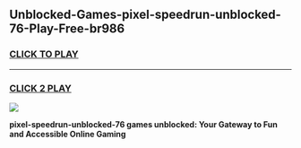 
## Unblocked-Games-pixel-speedrun-unblocked-76-Play-Free-br986
<h3>
<a href="https://premium76.site?title=pixel-speedrun-unblocked-76&ref=21A">CLICK TO PLAY</a></h3>
<hr>

<h3>
<a href="https://premium76.site?title=pixel-speedrun-unblocked-76&ref=21A">CLICK 2 PLAY</a>
  
</h3>

<a href="https://premium76.site?title=pixel-speedrun-unblocked-76&ref=21A"><img src="https://clearcache.store/games.png"></a>


**pixel-speedrun-unblocked-76 games unblocked: Your Gateway to Fun and Accessible Online Gaming**

